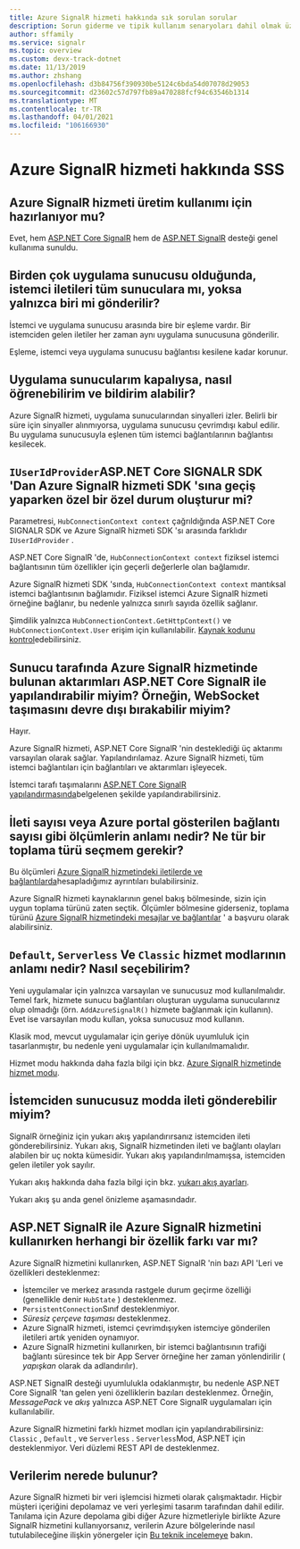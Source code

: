 ```yaml
---
title: Azure SignalR hizmeti hakkında sık sorulan sorular
description: Sorun giderme ve tipik kullanım senaryoları dahil olmak üzere Azure SignalR hizmeti hakkında sık sorulan soruların yanıtlarını alın.
author: sffamily
ms.service: signalr
ms.topic: overview
ms.custom: devx-track-dotnet
ms.date: 11/13/2019
ms.author: zhshang
ms.openlocfilehash: d3b84756f390930be5124c6bda54d07078d29053
ms.sourcegitcommit: d23602c57d797fb89a470288fcf94c63546b1314
ms.translationtype: MT
ms.contentlocale: tr-TR
ms.lasthandoff: 04/01/2021
ms.locfileid: "106166930"
---
```

# <a name="azure-signalr-service-faq"></a>Azure SignalR hizmeti hakkında SSS

## <a name="is-azure-signalr-service-ready-for-production-use"></a>Azure SignalR hizmeti üretim kullanımı için hazırlanıyor mu?

Evet, hem [ASP.NET Core SignalR](https://dotnet.microsoft.com/apps/aspnet/signalr) hem de [ASP.NET SignalR](/aspnet/signalr/overview/getting-started/introduction-to-signalr) desteği genel kullanıma sunuldu.

## <a name="when-there-are-multiple-application-servers-are-client-messages-sent-to-all-servers-or-just-one-of-them"></a>Birden çok uygulama sunucusu olduğunda, istemci iletileri tüm sunuculara mı, yoksa yalnızca biri mi gönderilir?

İstemci ve uygulama sunucusu arasında bire bir eşleme vardır. Bir istemciden gelen iletiler her zaman aynı uygulama sunucusuna gönderilir.

Eşleme, istemci veya uygulama sunucusu bağlantısı kesilene kadar korunur.

## <a name="if-one-of-my-application-servers-is-down-how-can-i-find-it-and-get-notified"></a>Uygulama sunucularım kapalıysa, nasıl öğrenebilirim ve bildirim alabilir?

Azure SignalR hizmeti, uygulama sunucularından sinyalleri izler.
Belirli bir süre için sinyaller alınmıyorsa, uygulama sunucusu çevrimdışı kabul edilir. Bu uygulama sunucusuyla eşlenen tüm istemci bağlantılarının bağlantısı kesilecek.

## <a name="why-does-my-custom-iuseridprovider-throw-an-exception-when-im-switching-from-aspnet-core-signalr-sdk-to-azure-signalr-service-sdk"></a>`IUserIdProvider`ASP.NET Core SIGNALR SDK 'Dan Azure SignalR hizmeti SDK 'sına geçiş yaparken özel bir özel durum oluşturur mi?

Parametresi, `HubConnectionContext context` çağrıldığında ASP.NET Core SIGNALR SDK ve Azure SignalR hizmeti SDK 'sı arasında farklıdır `IUserIdProvider` .

ASP.NET Core SignalR 'de, `HubConnectionContext context` fiziksel istemci bağlantısının tüm özellikler için geçerli değerlerle olan bağlamıdır.

Azure SignalR hizmeti SDK 'sında, `HubConnectionContext context` mantıksal istemci bağlantısının bağlamıdır. Fiziksel istemci Azure SignalR hizmeti örneğine bağlanır, bu nedenle yalnızca sınırlı sayıda özellik sağlanır.

Şimdilik yalnızca `HubConnectionContext.GetHttpContext()` ve `HubConnectionContext.User` erişim için kullanılabilir.
[Kaynak kodunu kontrol](https://github.com/Azure/azure-signalr/blob/dev/src/Microsoft.Azure.SignalR/HubHost/ServiceHubConnectionContext.cs)edebilirsiniz.

## <a name="can-i-configure-the-transports-available-in-azure-signalr-service-on-the-server-side-with-aspnet-core-signalr-for-example-can-i-disable-websocket-transport"></a>Sunucu tarafında Azure SignalR hizmetinde bulunan aktarımları ASP.NET Core SignalR ile yapılandırabilir miyim? Örneğin, WebSocket taşımasını devre dışı bırakabilir miyim?

Hayır.

Azure SignalR hizmeti, ASP.NET Core SignalR 'nin desteklediği üç aktarımı varsayılan olarak sağlar. Yapılandırılamaz. Azure SignalR hizmeti, tüm istemci bağlantıları için bağlantıları ve aktarımları işleyecek.

İstemci tarafı taşımalarını [ASP.NET Core SignalR yapılandırmasında](/aspnet/core/signalr/configuration#configure-allowed-transports-1)belgelenen şekilde yapılandırabilirsiniz.

## <a name="what-is-the-meaning-of-metrics-like-message-count-or-connection-count-shown-in-the-azure-portal-which-kind-of-aggregation-type-should-i-choose"></a>İleti sayısı veya Azure portal gösterilen bağlantı sayısı gibi ölçümlerin anlamı nedir? Ne tür bir toplama türü seçmem gerekir?

Bu ölçümleri [Azure SignalR hizmetindeki iletilerde ve bağlantılarda](signalr-concept-messages-and-connections.md)hesapladığımız ayrıntıları bulabilirsiniz.

Azure SignalR hizmeti kaynaklarının genel bakış bölmesinde, sizin için uygun toplama türünü zaten seçtik. Ölçümler bölmesine giderseniz, toplama türünü [Azure SignalR hizmetindeki mesajlar ve bağlantılar](../azure-monitor/essentials/metrics-supported.md#microsoftsignalrservicesignalr) ' a başvuru olarak alabilirsiniz.

## <a name="what-is-the-meaning-of-the-default-serverless-and-classic-service-modes-how-can-i-choose"></a>`Default`, `Serverless` Ve `Classic` hizmet modlarının anlamı nedir? Nasıl seçebilirim?

Yeni uygulamalar için yalnızca varsayılan ve sunucusuz mod kullanılmalıdır. Temel fark, hizmete sunucu bağlantıları oluşturan uygulama sunucularınız olup olmadığı (örn. `AddAzureSignalR()` hizmete bağlanmak için kullanın). Evet ise varsayılan modu kullan, yoksa sunucusuz mod kullanın.

Klasik mod, mevcut uygulamalar için geriye dönük uyumluluk için tasarlanmıştır, bu nedenle yeni uygulamalar için kullanılmamalıdır.

Hizmet modu hakkında daha fazla bilgi için bkz. [Azure SignalR hizmetinde hizmet modu](concept-service-mode.md).

## <a name="can-i-send-message-from-client-in-serverless-mode"></a>İstemciden sunucusuz modda ileti gönderebilir miyim?

SignalR örneğiniz için yukarı akış yapılandırırsanız istemciden ileti gönderebilirsiniz. Yukarı akış, SignalR hizmetinden ileti ve bağlantı olayları alabilen bir uç nokta kümesidir. Yukarı akış yapılandırılmamışsa, istemciden gelen iletiler yok sayılır.

Yukarı akış hakkında daha fazla bilgi için bkz. [yukarı akış ayarları](concept-upstream.md).

Yukarı akış şu anda genel önizleme aşamasındadır.

## <a name="are-there-any-feature-differences-in-using-azure-signalr-service-with-aspnet-signalr"></a>ASP.NET SignalR ile Azure SignalR hizmetini kullanırken herhangi bir özellik farkı var mı?

Azure SignalR hizmetini kullanırken, ASP.NET SignalR 'nin bazı API 'Leri ve özellikleri desteklenmez:
- İstemciler ve merkez arasında rastgele durum geçirme özelliği (genellikle denir `HubState` ) desteklenmez.
- `PersistentConnection`Sınıf desteklenmiyor.
- *Süresiz çerçeve taşıması* desteklenmez.
- Azure SignalR hizmeti, istemci çevrimdışıyken istemciye gönderilen iletileri artık yeniden oynamıyor.
- Azure SignalR hizmetini kullanırken, bir istemci bağlantısının trafiği bağlantı süresince tek bir App Server örneğine her zaman yönlendirilir ( *yapışkan* olarak da adlandırılır).

ASP.NET SignalR desteği uyumlulukla odaklanmıştır, bu nedenle ASP.NET Core SignalR 'tan gelen yeni özelliklerin bazıları desteklenmez. Örneğin, *MessagePack* ve *akış* yalnızca ASP.NET Core SignalR uygulamaları için kullanılabilir.

Azure SignalR hizmetini farklı hizmet modları için yapılandırabilirsiniz: `Classic` , `Default` , ve `Serverless` . `Serverless`Mod, ASP.NET için desteklenmiyor. Veri düzlemi REST API de desteklenmez.

## <a name="where-does-my-data-reside"></a>Verilerim nerede bulunur?

Azure SignalR hizmeti bir veri işlemcisi hizmeti olarak çalışmaktadır. Hiçbir müşteri içeriğini depolamaz ve veri yerleşimi tasarım tarafından dahil edilir. Tanılama için Azure depolama gibi diğer Azure hizmetleriyle birlikte Azure SignalR hizmetini kullanıyorsanız, verilerin Azure bölgelerinde nasıl tutulabileceğine ilişkin yönergeler için [Bu teknik incelemeye](https://azure.microsoft.com/resources/achieving-compliant-data-residency-and-security-with-azure/) bakın.
